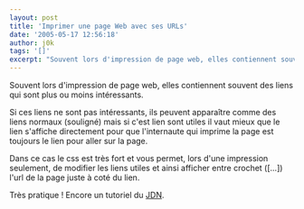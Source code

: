 ```yaml
---
layout: post
title: 'Imprimer une page Web avec ses URLs'
date: '2005-05-17 12:56:18'
author: j0k
tags: '[]'
excerpt: "Souvent lors d'impression de page web, elles contiennent souvent des liens qui sont plus ou moins intéressants.     \nSi ces liens ne sont pas intéressants, ils peuvent apparaître comme des liens normaux (souligné) mais si c'est lien sont utiles il vaut mieux que le lien s'affiche directement pour que l'internaute qui imprime la page est toujours le lien pour      …"
---
```


Souvent lors d'impression de page web, elles contiennent souvent des liens qui sont plus ou moins intéressants.

Si ces liens ne sont pas intéressants, ils peuvent apparaître comme des liens normaux (souligné) mais si c'est lien sont utiles il vaut mieux que le lien s'affiche directement pour que l'internaute qui imprime la page est toujours le lien pour aller sur la page.

Dans ce cas le css est très fort et vous permet, lors d'une impression seulement, de modifier les liens utiles et ainsi afficher entre crochet ([...]) l'url de la page juste à coté du lien.

Très pratique !   Encore un tutoriel du [JDN](http://developpeur.journaldunet.com/tutoriel/css/050516-css-indiquer-url-page-imprimee.shtml).
